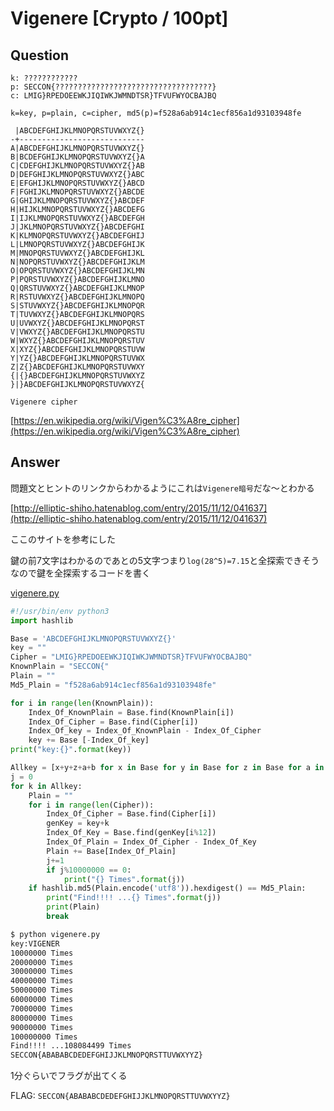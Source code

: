 # Vigenere [Crypto / 100pt]

## Question

```plain
k: ????????????
p: SECCON{???????????????????????????????????}
c: LMIG}RPEDOEEWKJIQIWKJWMNDTSR}TFVUFWYOCBAJBQ

k=key, p=plain, c=cipher, md5(p)=f528a6ab914c1ecf856a1d93103948fe

 |ABCDEFGHIJKLMNOPQRSTUVWXYZ{}
-+----------------------------
A|ABCDEFGHIJKLMNOPQRSTUVWXYZ{}
B|BCDEFGHIJKLMNOPQRSTUVWXYZ{}A
C|CDEFGHIJKLMNOPQRSTUVWXYZ{}AB
D|DEFGHIJKLMNOPQRSTUVWXYZ{}ABC
E|EFGHIJKLMNOPQRSTUVWXYZ{}ABCD
F|FGHIJKLMNOPQRSTUVWXYZ{}ABCDE
G|GHIJKLMNOPQRSTUVWXYZ{}ABCDEF
H|HIJKLMNOPQRSTUVWXYZ{}ABCDEFG
I|IJKLMNOPQRSTUVWXYZ{}ABCDEFGH
J|JKLMNOPQRSTUVWXYZ{}ABCDEFGHI
K|KLMNOPQRSTUVWXYZ{}ABCDEFGHIJ
L|LMNOPQRSTUVWXYZ{}ABCDEFGHIJK
M|MNOPQRSTUVWXYZ{}ABCDEFGHIJKL
N|NOPQRSTUVWXYZ{}ABCDEFGHIJKLM
O|OPQRSTUVWXYZ{}ABCDEFGHIJKLMN
P|PQRSTUVWXYZ{}ABCDEFGHIJKLMNO
Q|QRSTUVWXYZ{}ABCDEFGHIJKLMNOP
R|RSTUVWXYZ{}ABCDEFGHIJKLMNOPQ
S|STUVWXYZ{}ABCDEFGHIJKLMNOPQR
T|TUVWXYZ{}ABCDEFGHIJKLMNOPQRS
U|UVWXYZ{}ABCDEFGHIJKLMNOPQRST
V|VWXYZ{}ABCDEFGHIJKLMNOPQRSTU
W|WXYZ{}ABCDEFGHIJKLMNOPQRSTUV
X|XYZ{}ABCDEFGHIJKLMNOPQRSTUVW
Y|YZ{}ABCDEFGHIJKLMNOPQRSTUVWX
Z|Z{}ABCDEFGHIJKLMNOPQRSTUVWXY
{|{}ABCDEFGHIJKLMNOPQRSTUVWXYZ
}|}ABCDEFGHIJKLMNOPQRSTUVWXYZ{

Vigenere cipher
```

[https://en.wikipedia.org/wiki/Vigen%C3%A8re_cipher](https://en.wikipedia.org/wiki/Vigen%C3%A8re_cipher)

## Answer

問題文とヒントのリンクからわかるようにこれは`Vigenere暗号`だな～とわかる

[http://elliptic-shiho.hatenablog.com/entry/2015/11/12/041637](http://elliptic-shiho.hatenablog.com/entry/2015/11/12/041637)

ここのサイトを参考にした

鍵の前7文字はわかるのであとの5文字つまり`log(28^5)=7.15`と全探索できそうなので鍵を全探索するコードを書く

[vigenere.py](https://github.com/AkashiSN/SECCON2016-Online-CTF/blob/master/Crypto/Vigenere/vigenere.py)

```python
#!/usr/bin/env python3
import hashlib

Base = 'ABCDEFGHIJKLMNOPQRSTUVWXYZ{}'
key = ""
Cipher = "LMIG}RPEDOEEWKJIQIWKJWMNDTSR}TFVUFWYOCBAJBQ"
KnownPlain = "SECCON{"
Plain = ""
Md5_Plain = "f528a6ab914c1ecf856a1d93103948fe"

for i in range(len(KnownPlain)):
    Index_Of_KnownPlain = Base.find(KnownPlain[i])
    Index_Of_Cipher = Base.find(Cipher[i])
    Index_Of_key = Index_Of_KnownPlain - Index_Of_Cipher
    key += Base [-Index_Of_key]
print("key:{}".format(key))

Allkey = [x+y+z+a+b for x in Base for y in Base for z in Base for a in Base for b in Base]
j = 0
for k in Allkey:
    Plain = ""
    for i in range(len(Cipher)):
        Index_Of_Cipher = Base.find(Cipher[i])
        genKey = key+k
        Index_Of_Key = Base.find(genKey[i%12])
        Index_Of_Plain = Index_Of_Cipher - Index_Of_Key
        Plain += Base[Index_Of_Plain]
        j+=1
        if j%10000000 == 0:
            print("{} Times".format(j))
    if hashlib.md5(Plain.encode('utf8')).hexdigest() == Md5_Plain:
        print("Find!!!! ...{} Times".format(j))
        print(Plain)
        break
```

```bash
$ python vigenere.py
key:VIGENER
10000000 Times
20000000 Times
30000000 Times
40000000 Times
50000000 Times
60000000 Times
70000000 Times
80000000 Times
90000000 Times
100000000 Times
Find!!!! ...108084499 Times
SECCON{ABABABCDEDEFGHIJJKLMNOPQRSTTUVWXYYZ}

```

1分ぐらいでフラグが出てくる

FLAG: `SECCON{ABABABCDEDEFGHIJJKLMNOPQRSTTUVWXYYZ}`